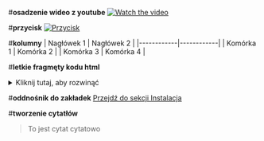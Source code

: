 
#**osadzenie wideo z youtube**
[![Watch the video](https://img.youtube.com/vi/dQw4w9WgXcQ/0.jpg)](https://www.youtube.com/embed/dQw4w9WgXcQ?si=Cl7Kdz7xLTkFSZNv)

#**przycisk**
[![Przycisk](https://img.shields.io/badge/Przycisk-Kliknij%20mnie-blue)](https://example.com)

#**kolumny**
| Nagłówek 1 | Nagłówek 2 |
|------------|------------|
| Komórka 1  | Komórka 2  |
| Komórka 3  | Komórka 4  |

#**letkie fragmęty kodu html**
<details>
<summary>Kliknij tutaj, aby rozwinąć</summary>
<p>Tekst ukryty w rozwijanym elemencie.</p>
</details>

#**oddnośnik do zakładek**
[Przejdź do sekcji Instalacja](#instalacja)

#**tworzenie cytatłów**
> To jest cytat
cytatowo
